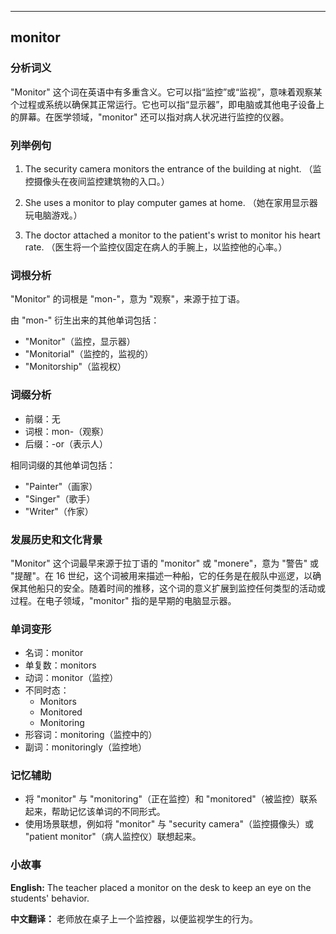 
---------------
## monitor
### 分析词义
"Monitor" 这个词在英语中有多重含义。它可以指“监控”或“监视”，意味着观察某个过程或系统以确保其正常运行。它也可以指“显示器”，即电脑或其他电子设备上的屏幕。在医学领域，"monitor" 还可以指对病人状况进行监控的仪器。

### 列举例句
1. The security camera monitors the entrance of the building at night.
   （监控摄像头在夜间监控建筑物的入口。）

2. She uses a monitor to play computer games at home.
   （她在家用显示器玩电脑游戏。）

3. The doctor attached a monitor to the patient's wrist to monitor his heart rate.
   （医生将一个监控仪固定在病人的手腕上，以监控他的心率。）

### 词根分析
"Monitor" 的词根是 "mon-"，意为 "观察"，来源于拉丁语。

由 "mon-" 衍生出来的其他单词包括：
- "Monitor"（监控，显示器）
- "Monitorial"（监控的，监视的）
- "Monitorship"（监视权）

### 词缀分析
- 前缀：无
- 词根：mon-（观察）
- 后缀：-or（表示人）

相同词缀的其他单词包括：
- "Painter"（画家）
- "Singer"（歌手）
- "Writer"（作家）

### 发展历史和文化背景
"Monitor" 这个词最早来源于拉丁语的 "monitor" 或 "monere"，意为 "警告" 或 "提醒"。在 16 世纪，这个词被用来描述一种船，它的任务是在舰队中巡逻，以确保其他船只的安全。随着时间的推移，这个词的意义扩展到监控任何类型的活动或过程。在电子领域，"monitor" 指的是早期的电脑显示器。

### 单词变形
- 名词：monitor
- 单复数：monitors
- 动词：monitor（监控）
- 不同时态：
  - Monitors
  - Monitored
  - Monitoring
- 形容词：monitoring（监控中的）
- 副词：monitoringly（监控地）

### 记忆辅助
- 将 "monitor" 与 "monitoring"（正在监控）和 "monitored"（被监控）联系起来，帮助记忆该单词的不同形式。
- 使用场景联想，例如将 "monitor" 与 "security camera"（监控摄像头）或 "patient monitor"（病人监控仪）联想起来。

### 小故事
**English:**
The teacher placed a monitor on the desk to keep an eye on the students' behavior.

**中文翻译：**
老师放在桌子上一个监控器，以便监视学生的行为。

